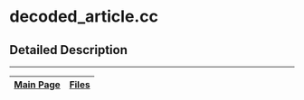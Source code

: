 # decoded\_article.cc #



## Detailed Description ##




---
| [Main Page](Doxygen.md) | [Files](Doxygen_files.md) |
|:------------------------|:--------------------------|